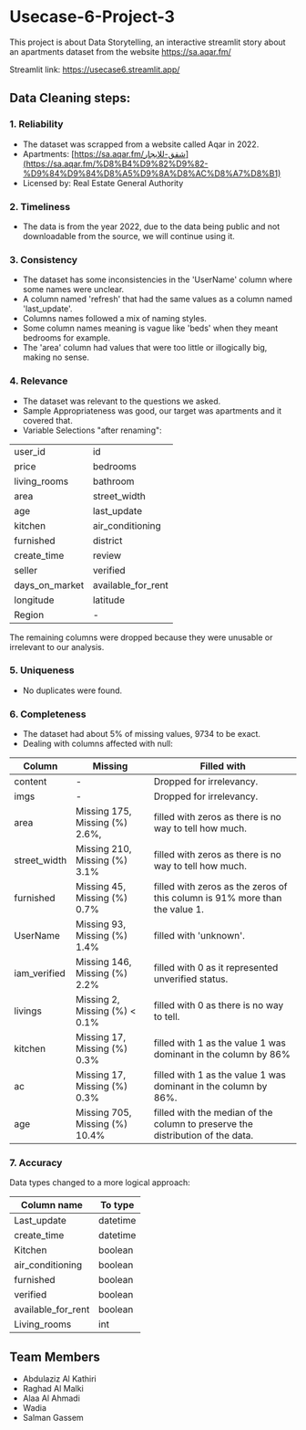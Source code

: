 # Usecase-6-Project-3

This project is about Data Storytelling, an interactive streamlit story about an apartments dataset from the website https://sa.aqar.fm/

Streamlit link: https://usecase6.streamlit.app/

## Data Cleaning steps:

### 1.  Reliability

-   The dataset was scrapped from a website called Aqar in 2022.
-   Apartments: [https://sa.aqar.fm/شقق-للإيجار](https://sa.aqar.fm/%D8%B4%D9%82%D9%82-%D9%84%D9%84%D8%A5%D9%8A%D8%AC%D8%A7%D8%B1)
-   Licensed by: Real Estate General Authority

### 2.  Timeliness

-   The data is from the year 2022, due to the data being public and not downloadable from the source, we will continue using it.

### 3.  Consistency
 
-   The dataset has some inconsistencies in the 'UserName' column where some names were unclear.
-   A column named 'refresh' that had the same values as a column named 'last_update'.
-   Columns names followed a mix of naming styles.
-   Some column names meaning is vague like 'beds' when they meant bedrooms for example.
-   The 'area' column had values that were too little or illogically big, making no sense.

### 4.  Relevance

-   The dataset was relevant to the questions we asked.
-   Sample Appropriateness was good, our target was apartments and it covered that.
-   Variable Selections "after renaming":
    
|    |    |
|--|--|    
| user_id | id |
| price | bedrooms |
| living_rooms | bathroom |
| area | street_width |
| age | last_update |
| kitchen | air_conditioning |
| furnished | district |
| create_time | review |
| seller | verified |
| days_on_market | available_for_rent |
| longitude | latitude |
| Region | -

The remaining columns were dropped because they were unusable or irrelevant to our analysis.

### 5.  Uniqueness
    
-   No duplicates were found.
    
### 6.  Completeness

-   The dataset had about 5% of missing values, 9734 to be exact.
-   Dealing with columns affected with null:
                        
| Column | Missing | Filled with |
|--|--|--|
| content | - | Dropped for irrelevancy. |
| imgs | - | Dropped for irrelevancy. |
| area | Missing 175, Missing (%) 2.6%, | filled with zeros as there is no way to tell how much. |
| street_width | Missing 210, Missing (%) 3.1% | filled with zeros as there is no way to tell how much. |
| furnished | Missing 45, Missing (%) 0.7% | filled with zeros as the zeros of this column is 91% more than the value 1. |
| UserName | Missing 93, Missing (%) 1.4% | filled with 'unknown'. |
| iam_verified | Missing 146, Missing (%) 2.2% | filled with 0 as it represented unverified status. |
| livings | Missing 2, Missing (%) < 0.1% | filled with 0 as there is no way to tell. |
| kitchen | Missing 17, Missing (%) 0.3% | filled with 1 as the value 1 was dominant in the column by 86% |
| ac | Missing 17, Missing (%) 0.3% | filled with 1 as the value 1 was dominant in the column by 86%. |
| age | Missing 705, Missing (%) 10.4% | filled with the median of the column to preserve the distribution of the data. |

### 7.  Accuracy
Data types changed to a more logical approach:

| Column name | To type |
|--|--|
| Last_update  | datetime |
| create_time  | datetime |
| Kitchen | boolean |
| air_conditioning | boolean |
| furnished | boolean |
| verified | boolean |
| available_for_rent  | boolean |
| Living_rooms  | int |


## Team Members

- Abdulaziz Al Kathiri
- Raghad Al Malki
- Alaa Al Ahmadi
- Wadia 
- Salman Gassem
